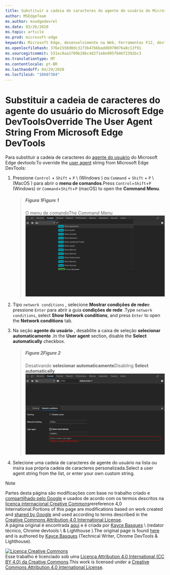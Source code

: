 ```yaml
---
title: Substituir a cadeia de caracteres do agente do usuário do Microsoft Edge DevTools
author: MSEdgeTeam
ms.author: msedgedevrel
ms.date: 03/26/2020
ms.topic: article
ms.prod: microsoft-edge
keywords: Microsoft Edge, desenvolvimento na Web, Ferramentas F12, devtools
ms.openlocfilehash: 376e1550d0dc31f3b47b6badd6970076a8c13f91
ms.sourcegitcommit: 531ec8aa1f89b28bc4d271e8e995f846f2392bc3
ms.translationtype: MT
ms.contentlocale: pt-BR
ms.lasthandoff: 04/29/2020
ms.locfileid: "10607304"
---
```

<!-- Copyright Kayce Basques 

   Licensed under the Apache License, Version 2.0 (the "License");
   you may not use this file except in compliance with the License.
   You may obtain a copy of the License at

       https://www.apache.org/licenses/LICENSE-2.0

   Unless required by applicable law or agreed to in writing, software
   distributed under the License is distributed on an "AS IS" BASIS,
   WITHOUT WARRANTIES OR CONDITIONS OF ANY KIND, either express or implied.
   See the License for the specific language governing permissions and
   limitations under the License.  -->





# <span data-ttu-id="c85eb-103">Substituir a cadeia de caracteres do agente do usuário do Microsoft Edge DevTools</span><span class="sxs-lookup"><span data-stu-id="c85eb-103">Override The User Agent String From Microsoft Edge DevTools</span></span>   



<span data-ttu-id="c85eb-104">Para substituir a cadeia de caracteres do [agente do usuário][MDNUserAgent] do Microsoft Edge devtools:</span><span class="sxs-lookup"><span data-stu-id="c85eb-104">To override the [user agent][MDNUserAgent] string from Microsoft Edge DevTools:</span></span>  

1.  <span data-ttu-id="c85eb-105">Pressione `Control` + `Shift` + `P` \ (Windows \) ou `Command` + `Shift` + `P` \ (MacOS \) para abrir o **menu de comandos**.</span><span class="sxs-lookup"><span data-stu-id="c85eb-105">Press `Control`+`Shift`+`P` \(Windows\) or `Command`+`Shift`+`P` \(macOS\) to open the **Command Menu**.</span></span>  
    
    > ##### <span data-ttu-id="c85eb-106">Figura 1</span><span class="sxs-lookup"><span data-stu-id="c85eb-106">Figure 1</span></span>  
    > <span data-ttu-id="c85eb-107">O menu de comando</span><span class="sxs-lookup"><span data-stu-id="c85eb-107">The Command Menu</span></span>  
    > ![O menu de comando][ImageCommandMenu]  
    
1.  <span data-ttu-id="c85eb-109">Tipo `network conditions` , selecione **Mostrar condições de rede**e pressione `Enter` para abrir a guia **condições de rede** .</span><span class="sxs-lookup"><span data-stu-id="c85eb-109">Type `network conditions`, select **Show Network conditions**, and press `Enter` to open the **Network conditions** tab.</span></span>  
1.  <span data-ttu-id="c85eb-110">Na seção **agente do usuário** , desabilite a caixa de seleção **selecionar automaticamente** .</span><span class="sxs-lookup"><span data-stu-id="c85eb-110">In the **User agent** section, disable the **Select automatically** checkbox.</span></span>  
    
    > ##### <span data-ttu-id="c85eb-111">Figura 2</span><span class="sxs-lookup"><span data-stu-id="c85eb-111">Figure 2</span></span>  
    > <span data-ttu-id="c85eb-112">Desativando **selecionar automaticamente**</span><span class="sxs-lookup"><span data-stu-id="c85eb-112">Disabling **Select automatically**</span></span>  
    > ![Desativando selecionar automaticamente][ImageUserAgentDisableSelectAutomatically]  
    
1.  <span data-ttu-id="c85eb-114">Selecione uma cadeia de caracteres de agente do usuário na lista ou insira sua própria cadeia de caracteres personalizada.</span><span class="sxs-lookup"><span data-stu-id="c85eb-114">Select a user agent string from the list, or enter your own custom string.</span></span>  

<!--## Feedback   -->  



<!-- image links -->  

[ImageCommandMenu]: /microsoft-edge/devtools-guide-chromium/media/device-mode-console-command-menu.msft.png "Figura 1: menu de comando"  
[ImageUserAgentDisableSelectAutomatically]: /microsoft-edge/devtools-guide-chromium/media/device-mode-console-network-conditions-user-agent-select-automatically-deselected.msft.png "Figura 2: desativando selecionar automaticamente"  

<!-- links -->  

[MDNUserAgent]: https://developer.mozilla.org/docs/Glossary/User_agent "Agente de usuário | MDN"  

> [!NOTE]
> <span data-ttu-id="c85eb-118">Partes desta página são modificações com base no trabalho criado e [compartilhado pelo Google][GoogleSitePolicies] e usados de acordo com os termos descritos na [licença internacional Creative Commons][CCA4IL]rereference 4,0 International.</span><span class="sxs-lookup"><span data-stu-id="c85eb-118">Portions of this page are modifications based on work created and [shared by Google][GoogleSitePolicies] and used according to terms described in the [Creative Commons Attribution 4.0 International License][CCA4IL].</span></span>  
> <span data-ttu-id="c85eb-119">A página original é encontrada [aqui](https://developers.google.com/web/tools/chrome-devtools/device-mode/override-user-agent) e é criada por [Kayce Basques][KayceBasques] \ (redator técnico, Chrome devtools \ & Lighthouse \).</span><span class="sxs-lookup"><span data-stu-id="c85eb-119">The original page is found [here](https://developers.google.com/web/tools/chrome-devtools/device-mode/override-user-agent) and is authored by [Kayce Basques][KayceBasques] \(Technical Writer, Chrome DevTools \& Lighthouse\).</span></span>  

[![Licença Creative Commons][CCby4Image]][CCA4IL]  
<span data-ttu-id="c85eb-121">Esse trabalho é licenciado sob uma [Licença Attribution 4.0 International (CC BY 4.0) da Creative Commons][CCA4IL].</span><span class="sxs-lookup"><span data-stu-id="c85eb-121">This work is licensed under a [Creative Commons Attribution 4.0 International License][CCA4IL].</span></span>  

[CCA4IL]: https://creativecommons.org/licenses/by/4.0  
[CCby4Image]: https://i.creativecommons.org/l/by/4.0/88x31.png  
[GoogleSitePolicies]: https://developers.google.com/terms/site-policies  
[KayceBasques]: https://developers.google.com/web/resources/contributors/kaycebasques  
